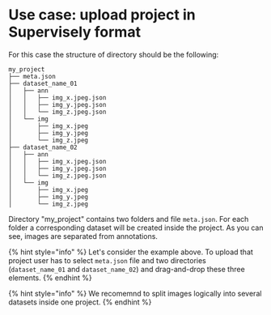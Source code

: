 # Use case: upload project in Supervisely format

For this case the structure of directory should be the following:

```
my_project
├── meta.json
├── dataset_name_01
│   ├── ann
│   │   ├── img_x.jpeg.json
│   │   ├── img_y.jpeg.json
│   │   └── img_z.jpeg.json
│   └── img
│       ├── img_x.jpeg
│       ├── img_y.jpeg
│       └── img_z.jpeg
├── dataset_name_02
│   ├── ann
│   │   ├── img_x.jpeg.json
│   │   ├── img_y.jpeg.json
│   │   └── img_z.jpeg.json
│   └── img
│       ├── img_x.jpeg
│       ├── img_y.jpeg
│       └── img_z.jpeg
```

Directory "my_project" contains two folders and file `meta.json`. For each folder a corresponding dataset will be created inside the project. As you can see, images are separated from annotations.

{% hint style="info" %}
Let's consider the example above. To upload that project user has to select `meta.json` file and two directories (`dataset_name_01` and `dataset_name_02`) and drag-and-drop these three elements.
{% endhint %}

{% hint style="info" %}
We recomemnd to split images logically into several datasets inside one project.
{% endhint %}
